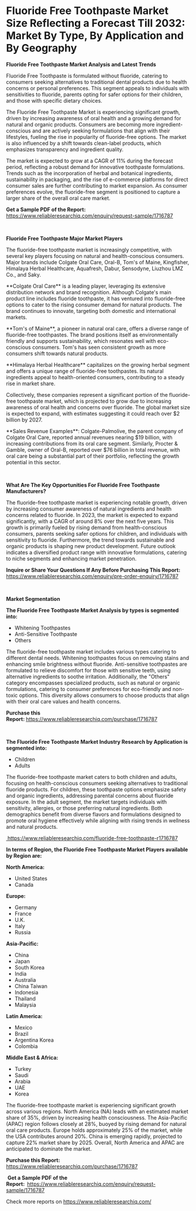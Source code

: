 <p><h1>Fluoride Free Toothpaste Market Size Reflecting a Forecast Till 2032: Market By Type, By Application and By Geography</h1></p><p><strong>Fluoride Free Toothpaste Market Analysis and Latest Trends</strong></p>
<p><p>Fluoride Free Toothpaste is formulated without fluoride, catering to consumers seeking alternatives to traditional dental products due to health concerns or personal preferences. This segment appeals to individuals with sensitivities to fluoride, parents opting for safer options for their children, and those with specific dietary choices.</p><p>The Fluoride Free Toothpaste Market is experiencing significant growth, driven by increasing awareness of oral health and a growing demand for natural and organic products. Consumers are becoming more ingredient-conscious and are actively seeking formulations that align with their lifestyles, fueling the rise in popularity of fluoride-free options. The market is also influenced by a shift towards clean-label products, which emphasizes transparency and ingredient quality.</p><p>The market is expected to grow at a CAGR of 11% during the forecast period, reflecting a robust demand for innovative toothpaste formulations. Trends such as the incorporation of herbal and botanical ingredients, sustainability in packaging, and the rise of e-commerce platforms for direct consumer sales are further contributing to market expansion. As consumer preferences evolve, the fluoride-free segment is positioned to capture a larger share of the overall oral care market.</p></p>
<p><strong>Get a Sample PDF of the Report:&nbsp;</strong> <a href="https://www.reliableresearchiq.com/enquiry/request-sample/1716787?utm_campaign=3106&utm_medium=2&utm_source=Github&utm_content=ia&utm_term=05042025&utm_id=fluoride-free-toothpaste">https://www.reliableresearchiq.com/enquiry/request-sample/1716787</a></p>
<p>&nbsp;</p>
<p><strong>Fluoride Free Toothpaste Major Market Players</strong></p>
<p><p>The fluoride-free toothpaste market is increasingly competitive, with several key players focusing on natural and health-conscious consumers. Major brands include Colgate Oral Care, Oral-B, Tom's of Maine, Kingfisher, Himalaya Herbal Healthcare, Aquafresh, Dabur, Sensodyne, Liuzhou LMZ Co., and Saky.</p><p>**Colgate Oral Care** is a leading player, leveraging its extensive distribution network and brand recognition. Although Colgate's main product line includes fluoride toothpaste, it has ventured into fluoride-free options to cater to the rising consumer demand for natural products. The brand continues to innovate, targeting both domestic and international markets.</p><p>**Tom's of Maine**, a pioneer in natural oral care, offers a diverse range of fluoride-free toothpastes. The brand positions itself as environmentally friendly and supports sustainability, which resonates well with eco-conscious consumers. Tom's has seen consistent growth as more consumers shift towards natural products.</p><p>**Himalaya Herbal Healthcare** capitalizes on the growing herbal segment and offers a unique range of fluoride-free toothpastes. Its natural ingredients appeal to health-oriented consumers, contributing to a steady rise in market share.</p><p>Collectively, these companies represent a significant portion of the fluoride-free toothpaste market, which is projected to grow due to increasing awareness of oral health and concerns over fluoride. The global market size is expected to expand, with estimates suggesting it could reach over $2 billion by 2027.</p><p>**Sales Revenue Examples**: Colgate-Palmolive, the parent company of Colgate Oral Care, reported annual revenues nearing $19 billion, with increasing contributions from its oral care segment. Similarly, Procter & Gamble, owner of Oral-B, reported over $76 billion in total revenue, with oral care being a substantial part of their portfolio, reflecting the growth potential in this sector.</p></p>
<p>&nbsp;</p>
<p><strong>What Are The Key Opportunities For Fluoride Free Toothpaste Manufacturers?</strong></p>
<p><p>The fluoride-free toothpaste market is experiencing notable growth, driven by increasing consumer awareness of natural ingredients and health concerns related to fluoride. In 2023, the market is expected to expand significantly, with a CAGR of around 8% over the next five years. This growth is primarily fueled by rising demand from health-conscious consumers, parents seeking safer options for children, and individuals with sensitivity to fluoride. Furthermore, the trend towards sustainable and organic products is shaping new product development. Future outlook indicates a diversified product range with innovative formulations, catering to niche segments and enhancing market penetration.</p></p>
<p><strong>Inquire or Share Your Questions If Any Before Purchasing This Report:</strong> <a href="https://www.reliableresearchiq.com/enquiry/pre-order-enquiry/1716787?utm_campaign=3106&utm_medium=2&utm_source=Github&utm_content=ia&utm_term=05042025&utm_id=fluoride-free-toothpaste">https://www.reliableresearchiq.com/enquiry/pre-order-enquiry/1716787</a></p>
<p>&nbsp;</p>
<p><strong>Market Segmentation</strong></p>
<p><strong>The Fluoride Free Toothpaste Market Analysis by types is segmented into:</strong></p>
<p><ul><li>Whitening Toothpastes</li><li>Anti-Sensitive Toothpaste</li><li>Others</li></ul></p>
<p><p>The fluoride-free toothpaste market includes various types catering to different dental needs. Whitening toothpastes focus on removing stains and enhancing smile brightness without fluoride. Anti-sensitive toothpastes are formulated to relieve discomfort for those with sensitive teeth, using alternative ingredients to soothe irritation. Additionally, the "Others" category encompasses specialized products, such as natural or organic formulations, catering to consumer preferences for eco-friendly and non-toxic options. This diversity allows consumers to choose products that align with their oral care values and health concerns.</p></p>
<p><strong>Purchase this Report:&nbsp;</strong><a href="https://www.reliableresearchiq.com/purchase/1716787?utm_campaign=3106&utm_medium=2&utm_source=Github&utm_content=ia&utm_term=05042025&utm_id=fluoride-free-toothpaste">https://www.reliableresearchiq.com/purchase/1716787</a></p>
<p>&nbsp;</p>
<p><strong>The Fluoride Free Toothpaste Market Industry Research by Application is segmented into:</strong></p>
<p><ul><li>Children</li><li>Adults</li></ul></p>
<p><p>The fluoride-free toothpaste market caters to both children and adults, focusing on health-conscious consumers seeking alternatives to traditional fluoride products. For children, these toothpaste options emphasize safety and organic ingredients, addressing parental concerns about fluoride exposure. In the adult segment, the market targets individuals with sensitivity, allergies, or those preferring natural ingredients. Both demographics benefit from diverse flavors and formulations designed to promote oral hygiene effectively while aligning with rising trends in wellness and natural products.</p></p>
<p><a href="https://www.reliableresearchiq.com/fluoride-free-toothpaste-r1716787?utm_campaign=3106&utm_medium=2&utm_source=Github&utm_content=ia&utm_term=05042025&utm_id=fluoride-free-toothpaste">&nbsp;https://www.reliableresearchiq.com/fluoride-free-toothpaste-r1716787</a></p>
<p><strong>In terms of Region, the Fluoride Free Toothpaste Market Players available by Region are:</strong></p>
<p>
    <p> <strong> North America: </strong>
        <ul>
            <li>United States</li>
            <li>Canada</li>
        </ul>
        </p> 
    <p> <strong> Europe: </strong>
        <ul>
            <li>Germany</li>
            <li>France</li>
            <li>U.K.</li>
            <li>Italy</li>
            <li>Russia</li>
        </ul>
        </p> 
    <p> <strong> Asia-Pacific: </strong>
        <ul>
            <li>China</li>
            <li>Japan</li>
            <li>South Korea</li>
            <li>India</li>
            <li>Australia</li>
            <li>China Taiwan</li>
            <li>Indonesia</li>
            <li>Thailand</li>
            <li>Malaysia</li>
        </ul>
        </p> 
    <p> <strong> Latin America: </strong>
        <ul>
            <li>Mexico</li>
            <li>Brazil</li>
            <li>Argentina Korea</li>
            <li>Colombia</li>
        </ul>
        </p> 
    <p> <strong> Middle East & Africa: </strong>
        <ul>
            <li>Turkey</li>
            <li>Saudi</li>
            <li>Arabia</li>
            <li>UAE</li>
            <li>Korea</li>
        </ul>
    </p>
    </p>
<p><p>The fluoride-free toothpaste market is experiencing significant growth across various regions. North America (NA) leads with an estimated market share of 35%, driven by increasing health consciousness. The Asia-Pacific (APAC) region follows closely at 28%, buoyed by rising demand for natural oral care products. Europe holds approximately 25% of the market, while the USA contributes around 20%. China is emerging rapidly, projected to capture 22% market share by 2025. Overall, North America and APAC are anticipated to dominate the market.</p></p>
<p><strong>Purchase this Report: </strong><a href="https://www.reliableresearchiq.com/purchase/1716787?utm_campaign=3106&utm_medium=2&utm_source=Github&utm_content=ia&utm_term=05042025&utm_id=fluoride-free-toothpaste">https://www.reliableresearchiq.com/purchase/1716787</a></p>
<p>&nbsp;<strong>Get a Sample PDF of the Report:&nbsp;&nbsp;</strong><a href="https://www.reliableresearchiq.com/enquiry/request-sample/1716787?utm_campaign=3106&utm_medium=2&utm_source=Github&utm_content=ia&utm_term=05042025&utm_id=fluoride-free-toothpaste">https://www.reliableresearchiq.com/enquiry/request-sample/1716787</a></p>
<p><strong></strong></p>
<p>Check more reports on <a href="https://www.reliableresearchiq.com/?utm_campaign=3106&utm_medium=2&utm_source=Github&utm_content=ia&utm_term=05042025&utm_id=fluoride-free-toothpaste">https://www.reliableresearchiq.com/</a></p>